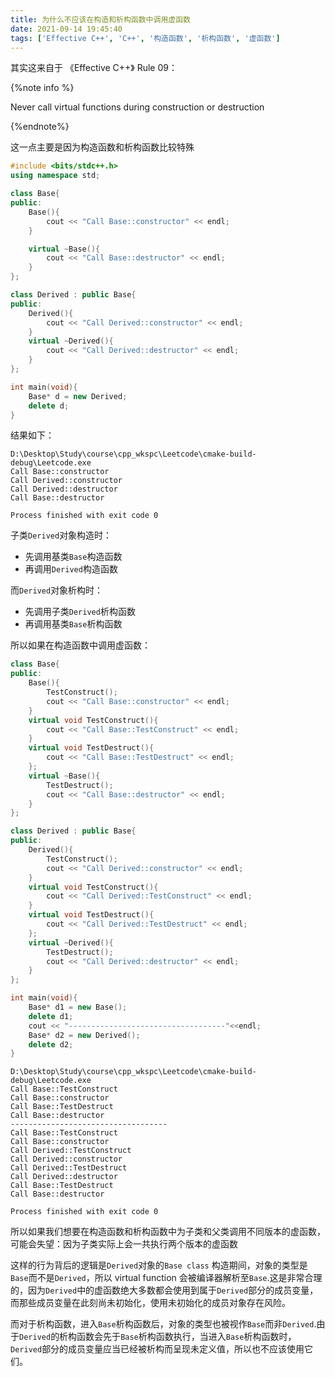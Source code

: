 ```yaml
---
title: 为什么不应该在构造和析构函数中调用虚函数
date: 2021-09-14 19:45:40
tags: ['Effective C++', 'C++', '构造函数', '析构函数', '虚函数']
---
```


其实这来自于 《Effective C++》 Rule 09：

{%note info %}

Never call virtual functions during construction or destruction

{%endnote%}

这一点主要是因为构造函数和析构函数比较特殊

```c++
#include <bits/stdc++.h>
using namespace std;

class Base{
public:
    Base(){
        cout << "Call Base::constructor" << endl;
    }

    virtual ~Base(){
        cout << "Call Base::destructor" << endl;
    }
};

class Derived : public Base{
public:
    Derived(){
        cout << "Call Derived::constructor" << endl;
    }
    virtual ~Derived(){
        cout << "Call Derived::destructor" << endl;
    }
};

int main(void){
    Base* d = new Derived;
    delete d;
}
```

结果如下：

```t
D:\Desktop\Study\course\cpp_wkspc\Leetcode\cmake-build-debug\Leetcode.exe
Call Base::constructor
Call Derived::constructor
Call Derived::destructor
Call Base::destructor

Process finished with exit code 0
```

子类`Derived`对象构造时：

- 先调用基类`Base`构造函数
- 再调用`Derived`构造函数

而`Derived`对象析构时：

- 先调用子类`Derived`析构函数
- 再调用基类`Base`析构函数

所以如果在构造函数中调用虚函数：

```c++
class Base{
public:
    Base(){
        TestConstruct();
        cout << "Call Base::constructor" << endl;
    }
    virtual void TestConstruct(){
        cout << "Call Base::TestConstruct" << endl;
    }
    virtual void TestDestruct(){
        cout << "Call Base::TestDestruct" << endl;
    };
    virtual ~Base(){
        TestDestruct();
        cout << "Call Base::destructor" << endl;
    }
};

class Derived : public Base{
public:
    Derived(){
        TestConstruct();
        cout << "Call Derived::constructor" << endl;
    }
    virtual void TestConstruct(){
        cout << "Call Derived::TestConstruct" << endl;
    }
    virtual void TestDestruct(){
        cout << "Call Derived::TestDestruct" << endl;
    };
    virtual ~Derived(){
        TestDestruct();
        cout << "Call Derived::destructor" << endl;
    }
};

int main(void){
    Base* d1 = new Base();
    delete d1;
    cout << "-----------------------------------"<<endl;
    Base* d2 = new Derived();
    delete d2;
}
```



```t
D:\Desktop\Study\course\cpp_wkspc\Leetcode\cmake-build-debug\Leetcode.exe
Call Base::TestConstruct
Call Base::constructor
Call Base::TestDestruct
Call Base::destructor
-----------------------------------
Call Base::TestConstruct
Call Base::constructor
Call Derived::TestConstruct
Call Derived::constructor
Call Derived::TestDestruct
Call Derived::destructor
Call Base::TestDestruct
Call Base::destructor

Process finished with exit code 0
```

所以如果我们想要在构造函数和析构函数中为子类和父类调用不同版本的虚函数，可能会失望：因为子类实际上会一共执行两个版本的虚函数

这样的行为背后的逻辑是`Derived`对象的`Base class` 构造期间，对象的类型是`Base`而不是`Derived`，所以 virtual function 会被编译器解析至`Base`.这是非常合理的，因为`Derived`中的虚函数绝大多数都会使用到属于`Derived`部分的成员变量，而那些成员变量在此刻尚未初始化，使用未初始化的成员对象存在风险。

而对于析构函数，进入`Base`析构函数后，对象的类型也被视作`Base`而非`Derived`.由于`Derived`的析构函数会先于`Base`析构函数执行，当进入`Base`析构函数时，`Derived`部分的成员变量应当已经被析构而呈现未定义值，所以也不应该使用它们。
